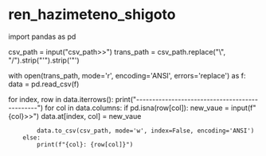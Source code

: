 # ren_hazimeteno_shigoto

import pandas as pd

csv_path = input("csv_path>>")
trans_path = csv_path.replace("\\", "/").strip("'").strip('"')

with open(trans_path, mode='r', encoding='ANSI', errors='replace') as f:
    data = pd.read_csv(f)

for index, row in data.iterrows():
    print("-----------------------------------------------")
    for col in data.columns:
        if pd.isna(row[col]):
            new_vaue = input(f"{col}>>")
            data.at[index, col] = new_vaue

            data.to_csv(csv_path, mode='w', index=False, encoding='ANSI')
        else:
            print(f"{col}: {row[col]}")
